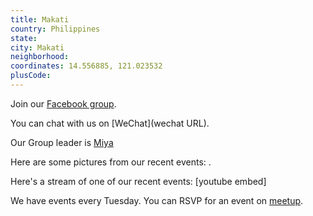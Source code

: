 ```yaml
---
title: Makati
country: Philippines
state: 
city: Makati
neighborhood: 
coordinates: 14.556885, 121.023532
plusCode:
---
```

Join our [Facebook group](https://www.facebook.com/groups/free.code.camp.makati).

You can chat with us on [WeChat](wechat URL).

Our Group leader is [Miya](freecodecamp.org/miya)

Here are some pictures from our recent events:
![]().

Here's a stream of one of our recent events:
[youtube embed]

We have events every Tuesday. You can RSVP for an event on [meetup](meetupurl).
